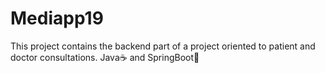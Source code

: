 # Mediapp19

This project contains the backend part of a project oriented to patient and doctor consultations.
Java☕ and SpringBoot🍃
